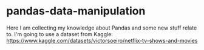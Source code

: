 # pandas-data-manipulation
Here I am collecting my knowledge about Pandas and some new stuff relate to.
I'm going to use a dataset from Kaggle:  https://www.kaggle.com/datasets/victorsoeiro/netflix-tv-shows-and-movies
